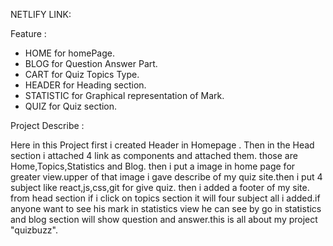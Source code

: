 NETLIFY LINK:

Feature :
- HOME for homePage.
- BLOG for Question Answer Part.
- CART for Quiz Topics Type.
- HEADER for Heading section.
- STATISTIC for Graphical representation of Mark.
- QUIZ for Quiz section.

Project  Describe :

Here in this Project first i created Header in Homepage . Then in the Head section i attached 4 link as components and attached them. those are Home,Topics,Statistics and Blog.
then i put a image in home page for greater view.upper of that image i gave describe of my quiz site.then i put 4 subject like react,js,css,git for give quiz.
then i added a footer of my site.
from head section if i click on topics section it will four subject all i added.if anyone want to see his mark in statistics view he can see by go in statistics and blog section will show question and answer.this is all about my project "quizbuzz".
